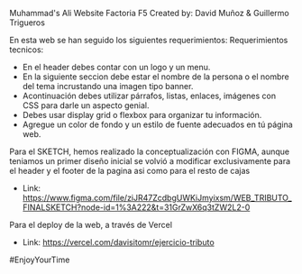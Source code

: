 Muhammad's Ali Website
Factoria F5
Created by: David Muñoz & Guillermo Trigueros

En esta web se han seguido los siguientes requerimientos:
Requerimientos tecnicos:

- En el header debes contar con un logo y un menu.
- En la siguiente seccion debe estar el nombre de la persona o el nombre del tema incrustando una imagen tipo banner.
- Acontinuación debes  utilizar párrafos, listas, enlaces, imágenes con CSS para darle un aspecto genial.
- Debes usar display grid o  flexbox para organizar tu información.
- Agregue un color de fondo y un estilo de fuente adecuados en tú página web.

Para el SKETCH, hemos realizado la conceptualización con FIGMA, aunque teniamos un primer diseño inicial se volvió a modificar exclusivamente para el header y el footer de la pagina asi como para el resto de cajas
- Link: https://www.figma.com/file/ziJR47ZcdbgUWKiJmyixsm/WEB_TRIBUTO_FINALSKETCH?node-id=1%3A222&t=31GrZwX6q3tZW2L2-0

Para el deploy de la web, a través de Vercel
- Link: https://vercel.com/davisitomr/ejercicio-tributo

#EnjoyYourTime
